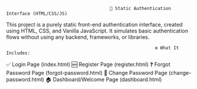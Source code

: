                                            🔐 Static Authentication Interface (HTML/CSS/JS)
 This project is a purely static front-end authentication interface, created using HTML, CSS, and Vanilla JavaScript. It simulates basic authentication flows without using any backend, frameworks, or libraries.

                                                            ⚙️ What It Includes:
✅ Login Page (index.html)
🆕 Register Page (register.html)
❓ Forgot Password Page (forgot-password.html)
🔄 Change Password Page (change-password.html)
🏠 Dashboard/Welcome Page (dashboard.html)
                                                            
